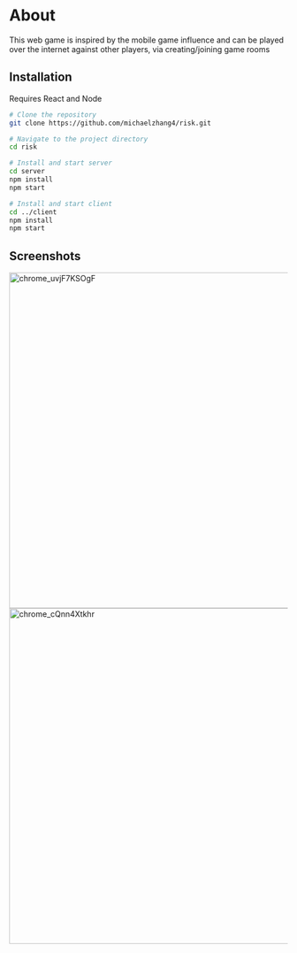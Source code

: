 # About

This web game is inspired by the mobile game influence and can be played over the internet against other players, via creating/joining game rooms

## Installation

Requires React and Node

```sh
# Clone the repository
git clone https://github.com/michaelzhang4/risk.git

# Navigate to the project directory
cd risk

# Install and start server
cd server
npm install
npm start

# Install and start client
cd ../client
npm install
npm start
```
## Screenshots

<img width="607" alt="chrome_uvjF7KSOgF" src="https://github.com/user-attachments/assets/f5b109cf-5104-4ace-87cf-01c1201b59d4">
<img width="607" alt="chrome_cQnn4Xtkhr" src="https://github.com/user-attachments/assets/2510add7-d2a8-46d3-8ea5-977881c3fe8a">
